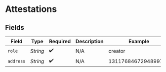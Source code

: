 # Attestations


## Fields

| Field               | Type                | Required            | Description         | Example             |
| ------------------- | ------------------- | ------------------- | ------------------- | ------------------- |
| `role`              | *String*            | :heavy_check_mark:  | N/A                 | creator             |
| `address`           | *String*            | :heavy_check_mark:  | N/A                 | 1311768467294899700 |